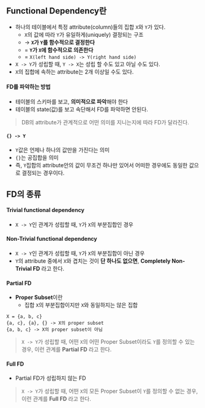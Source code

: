 
## Functional Dependency란
- 하나의 테이블에서 특정 attribute(column)들의 집합 `X`와 `Y`가 있다.
	- `X`의 값에 따라 `Y`가 유일하게(uniquely) 결정되는 구조
	- -> **`X`가 `Y`를 함수적으로 결정한다**
	- = **`Y`가 `X`에 함수적으로 의존한다**
	- = `X(left hand side) -> Y(right hand side)`
- `X -> Y`가 성립할 때, `Y -> X`는 성립 할 수도 있고 아닐 수도 있다.
- `X`의 집합에 속하는 attribute는 2개 이상일 수도 있다.

#### FD를 파악하는 방법
- 테이블의 스키마를 보고, **의미적으로 파악**해야 한다
- 테이블의 state(값)를 보고 속단해서 FD를 파악하면 안된다.

> DB의 attribute가 관계적으로 어떤 의미를 지니는지에 따라 FD가 달라진다.

#### `{} -> Y`
- `Y`값은 언제나 하나의 값만을 가진다는 의미
- `{}`는 공집합을 의미
- 즉, `Y`집합의 attribute안의 값이 무조건 하나만 있어서 어떠한 경우에도 동일한 값으로 결정되는 경우이다.

## FD의 종류
#### Trivial functional dependency
- `X -> Y`인 관계가 성립할 때, `Y`가 `X`의 부분집합인 경우

#### Non-Trivial functional dependency
- `X -> Y`인 관계가 성립할 때, `Y`가 `X`의 부분집합이 아닌 경우
- `Y`의 attribute 중에서 `X`와 겹치는 것이 **단 하나도 없으면**, **Completely Non-Trivial FD** 라고 한다.

#### Partial FD
- **Proper Subset**이란
	- 집합 `X`의 부분집합이지만 `X`와 동일하지는 않은 집합
```text
X = {a, b, c}
{a, c}, {a}, {} -> X의 proper subset
{a, b, c} -> X의 proper subset이 아님
```

> `X -> Y`가 성립할 때, 어떤 `X`의 어떤 Proper Subset이라도 `Y`를 정의할 수 있는 경우, 이런 관계를 **Partial FD** 라고 한다.

#### Full FD
- Partial FD가 성립하지 않는 FD

> `X -> Y`가 성립할 때, 어떤 `X`의 모든 Proper Subset이 `Y`를 정의할 수 없는 경우, 이런 관계를 **Full FD** 라고 한다.

